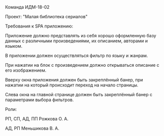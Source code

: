 Команда ИДМ-18-02

Проект: "Малая библиотека сериалов"

Требования к SPA приложению:

Приложение должно представлять из себя хорошо оформленную базу данных с различными произведениями, их описанием, авторами и языком.

В приложении должен осуществляться фильтр по языку и жанрам.

При нажатии на блок с произведением должно открываться описание с его изображением.

Вверху окна приложения должен быть закреплённый банер, при нажатии на который происходит переход на начало страницы.

Слева окна на главной странице должен быть закреплённый банер с параметрами выбора фильтров.

Роли:

РП, СП, АД, ПП Рожкова О. А.

АД, РП Меньшикова В. А.


